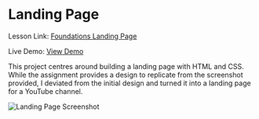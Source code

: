 # Landing Page
Lesson Link: [Foundations Landing Page](https://www.theodinproject.com/lessons/foundations-landing-page)

Live Demo: [View Demo](https://wintersdev.github.io/odin-project/landing-page/)

This project centres around building a landing page with HTML and CSS. While the assignment provides a design to replicate from the screenshot provided, I deviated from the initial design and turned it into a landing page for a YouTube channel.

![Landing Page Screenshot](https://i.imgur.com/VPbkx9q.png)
